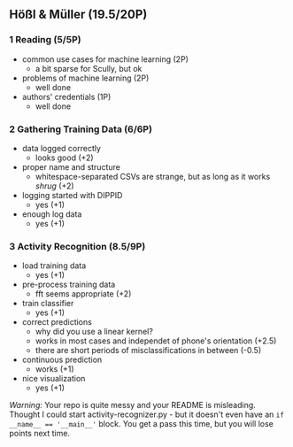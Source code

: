 ## Hößl & Müller (19.5/20P)

### 1 Reading (5/5P)

 * common use cases for machine learning (2P)
   * a bit sparse for Scully, but ok
 * problems of machine learning (2P)
   * well done
 * authors' credentials (1P)
   * well done

### 2 Gathering Training Data (6/6P)

 * data logged correctly
   * looks good (+2)
 * proper name and structure
   * whitespace-separated CSVs are strange, but as long as it works *shrug* (+2)
 * logging started with DIPPID
   * yes (+1)
 * enough log data
   * yes (+1)

### 3 Activity Recognition (8.5/9P)

 * load training data
   * yes (+1)
 * pre-process training data
   * fft seems appropriate (+2)
 * train classifier
   * yes (+1)
 * correct predictions
   * why did you use a linear kernel?
   * works in most cases and independet of phone's orientation (+2.5)
   * there are short periods of misclassifications in between (-0.5)
 * continuous prediction
   * works (+1)
 * nice visualization
   * yes (+1)

*Warning:* Your repo is quite messy and your README is misleading.
Thought I could start activity-recognizer.py - but it doesn't even have an `if __name__ == '__main__'` block.
You get a pass this time, but you will lose points next time.
